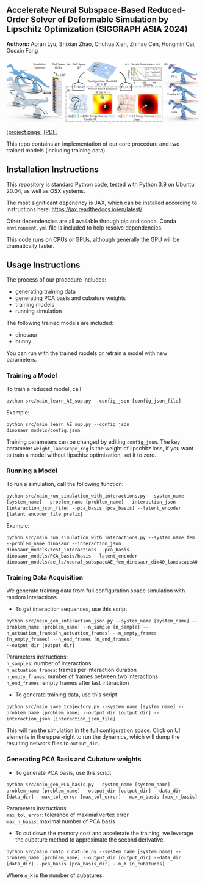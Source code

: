 ## Accelerate Neural Subspace-Based Reduced-Order Solver of Deformable Simulation by Lipschitz Optimization (SIGGRAPH ASIA 2024)
 
**Authors:** Aoran Lyu, Shixian Zhao, Chuhua Xian, Zhihao Cen, Hongmin Cai, Guoxin Fang

![teaser](media/teaser.png)

[[project page]](https://lip-neural-subspace.github.io)  [[PDF]](https://arxiv.org/pdf/2409.03807)


This repo contains an implementation of our core procedure and two trained models (including training data).

## Installation Instructions

This repository is standard Python code, tested with Python 3.9 on Ubuntu 20.04, as well as OSX systems.

The most significant depenency is JAX, which can be installed according to instructions here: https://jax.readthedocs.io/en/latest/

Other dependencies are all available through pip and conda. Conda `environment.yml` file is included to help resolve dependencies.

This code runs on CPUs or GPUs, although generally the GPU will be dramatically faster.

## Usage Instructions

The process of our procedure includes:
- generating training data
- generating PCA basis and cubature weights
- training models
- running simulation

The following trained models are included:
- dinosaur
- bunny

You can run with the trained models or retrain a model with new parameters.

### Training a Model

To train a reduced model, call

```
python src/main_learn_AE_sup.py --config_json [config_json_file]
```
Example:

```
python src/main_learn_AE_sup.py --config_json dinosaur_models/config.json
```
Training parameters can be changed by editing `config_json`.
The key parameter `weight_landscape_reg` is the weight of lipschitz loss, if you want to train a model without lipschitz optimization, set it to zero.

### Running a Model

To run a simulation, call the following function:

```
python src/main_run_simulation_with_interactions.py --system_name [system_name] --problem_name [problem_name] --interaction_json [interaction_json_file] --pca_basis [pca_basis] --latent_encoder [latent_encoder_file_prefix]
```
Example:
```
python src/main_run_simulation_with_interactions.py --system_name fem --problem_name dinosaur --interaction_json dinosaur_models/test_interactions --pca_basis dinosaur_models/PCA_basis/basis --latent_encoder dinosaur_models/ae_ls/neural_subspaceAE_fem_dinosaur_dim40_landscapeA0.001_encoder_final
```

### Training Data Acquisition

We generate training data from full configuration space simulation with random interactions.
- To get interaction sequences, use this script
```
python src/main_gen_interaction_json.py --system_name [system_name] --problem_name [problem_name] --n_sample [n_sample] --n_actuation_frames[n_actuation_frames] --n_empty_frames [n_empty_frames] --n_end_frames [n_end_frames]
--output_dir [output_dir]
```
Parameters instructions:
<br>
`n_samples`: number of interactions
<br>
`n_actuation_frames`: frames per interaction duration
<br>
`n_empty_frames`: number of frames between two interactions
<br>
`n_end_frames`: empty frames after last interaction
<br>
- To generate training data, use this script
```
python src/main_save_trajectory.py --system_name [system_name] --problem_name [problem_name] --output_dir [output_dir] --interaction_json [interaction_json_file]
```
This will run the simulation in the full configuration space. Click on UI elements in the upper-right to run the dynamics, which will dump the resulting network files to `output_dir`.

### Generating PCA Basis and Cubature weights

- To generate PCA basis, use this script
```
python src/main_gen_PCA_basis.py --system_name [system_name] --problem_name [problem_name] --output_dir [output_dir] --data_dir [data_dir] --max_tol_error [max_tol_error] --max_n_basis [max_n_basis]
```
Parameters instructions:
<br>
`max_tol_error`: tolerance of maximal vertex error
<br>
`max_n_basis`: maximal number of PCA basis
<br>
- To cut down the memory cost and accelerate the training, we leverage the cubature method to approximate the second derivative.
```
python src/main_nnhtp_cubature.py --system_name [system_name] --problem_name [problem_name] --output_dir [output_dir] --data_dir [data_dir] --pca_basis [pca_basis_dir] --n_X [n_cubatures]
```
Where `n_X` is the number of cubatures.
